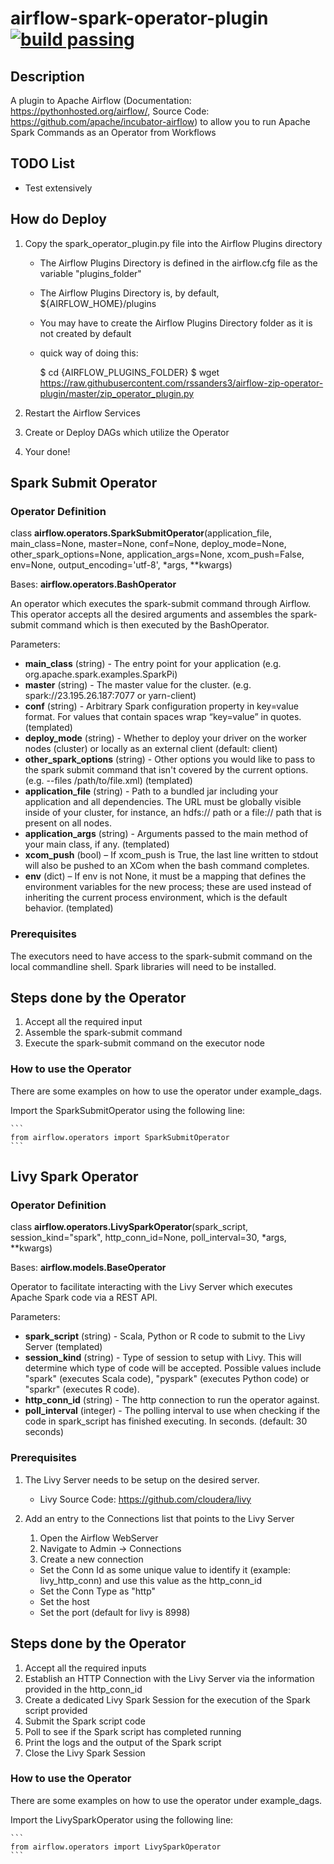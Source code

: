 # airflow-spark-operator-plugin [![build passing](https://jenkins-public.personali.io/badge-icon?organization=personali&branch=master&project=airflow-spark-operator-plugin)](http://172.34.1.161:8080/view/Organization/job/personali/job/airflow-spark-operator-plugin/job/master/)

## Description

A plugin to Apache Airflow (Documentation: https://pythonhosted.org/airflow/, Source Code: https://github.com/apache/incubator-airflow) to allow you to run Apache Spark Commands as an Operator from Workflows


## TODO List

* Test extensively

## How do Deploy
 
1. Copy the spark_operator_plugin.py file into the Airflow Plugins directory

    * The Airflow Plugins Directory is defined in the airflow.cfg file as the variable "plugins_folder"
    
    * The Airflow Plugins Directory is, by default, ${AIRFLOW_HOME}/plugins
    
    * You may have to create the Airflow Plugins Directory folder as it is not created by default
 
    * quick way of doing this:
    
        $ cd {AIRFLOW_PLUGINS_FOLDER}
        $ wget https://raw.githubusercontent.com/rssanders3/airflow-zip-operator-plugin/master/zip_operator_plugin.py
 
2. Restart the Airflow Services

3. Create or Deploy DAGs which utilize the Operator

4. Your done!


## Spark Submit Operator

### Operator Definition

class **airflow.operators.SparkSubmitOperator**(application_file, main_class=None, master=None, conf=None, deploy_mode=None, other_spark_options=None, application_args=None, xcom_push=False, env=None, output_encoding='utf-8', *args, **kwargs)

Bases: **airflow.operators.BashOperator**

An operator which executes the spark-submit command through Airflow. This operator accepts all the desired arguments and assembles the spark-submit command which is then executed by the BashOperator.  

Parameters:

* **main_class** (string) - The entry point for your application (e.g. org.apache.spark.examples.SparkPi)
* **master** (string) - The master value for the cluster. (e.g. spark://23.195.26.187:7077 or yarn-client)
* **conf** (string) - Arbitrary Spark configuration property in key=value format. For values that contain spaces wrap “key=value” in quotes. (templated)
* **deploy_mode** (string) - Whether to deploy your driver on the worker nodes (cluster) or locally as an external client (default: client) 
* **other_spark_options** (string) - Other options you would like to pass to the spark submit command that isn't covered by the current options. (e.g. --files /path/to/file.xml) (templated)
* **application_file** (string) - Path to a bundled jar including your application and all dependencies. The URL must be globally visible inside of your cluster, for instance, an hdfs:// path or a file:// path that is present on all nodes.
* **application_args** (string) - Arguments passed to the main method of your main class, if any. (templated)
* **xcom_push**  (bool) – If xcom_push is True, the last line written to stdout will also be pushed to an XCom when the bash command completes.
* **env** (dict) – If env is not None, it must be a mapping that defines the environment variables for the new process; these are used instead of inheriting the current process environment, which is the default behavior. (templated)


### Prerequisites

The executors need to have access to the spark-submit command on the local commandline shell. Spark libraries will need to be installed.


## Steps done by the Operator

1. Accept all the required input
2. Assemble the spark-submit command
3. Execute the spark-submit command on the executor node


### How to use the Operator

There are some examples on how to use the operator under example_dags.

Import the SparkSubmitOperator using the following line:

    ```
    from airflow.operators import SparkSubmitOperator
    ```


## Livy Spark Operator

### Operator Definition

class **airflow.operators.LivySparkOperator**(spark_script, session_kind="spark", http_conn_id=None, poll_interval=30, *args, **kwargs)

Bases: **airflow.models.BaseOperator**

Operator to facilitate interacting with the Livy Server which executes Apache Spark code via a REST API.

Parameters:

* **spark_script** (string) - Scala, Python or R code to submit to the Livy Server (templated)
* **session_kind** (string) - Type of session to setup with Livy. This will determine which type of code will be accepted. Possible values include "spark" (executes Scala code), "pyspark" (executes Python code) or "sparkr" (executes R code).
* **http_conn_id** (string) - The http connection to run the operator against.
* **poll_interval** (integer) - The polling interval to use when checking if the code in spark_script has finished executing. In seconds. (default: 30 seconds)


### Prerequisites

1. The Livy Server needs to be setup on the desired server.
    
    * Livy Source Code: https://github.com/cloudera/livy

2. Add an entry to the Connections list that points to the Livy Server
 
    1. Open the Airflow WebServer
    2. Navigate to Admin -> Connections
    3. Create a new connection
        
      * Set the Conn Id as some unique value to identify it (example: livy_http_conn) and use this value as the http_conn_id
      * Set the Conn Type as "http"
      * Set the host
      * Set the port (default for livy is 8998)


## Steps done by the Operator

1. Accept all the required inputs
2. Establish an HTTP Connection with the Livy Server via the information provided in the http_conn_id
3. Create a dedicated Livy Spark Session for the execution of the Spark script provided
4. Submit the Spark script code
5. Poll to see if the Spark script has completed running
6. Print the logs and the output of the Spark script
7. Close the Livy Spark Session


### How to use the Operator

There are some examples on how to use the operator under example_dags.

Import the LivySparkOperator using the following line:

    ```
    from airflow.operators import LivySparkOperator
    ```
